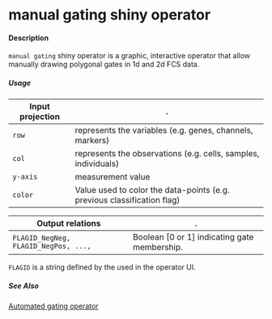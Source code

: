 # manual gating shiny operator

#### Description

`manual gating` shiny operator is a graphic, interactive operator that allow manually drawing polygonal gates
in 1d and 2d FCS data.

##### Usage

Input projection |.
---|---
`row`   | represents the variables (e.g. genes, channels, markers)
`col`   | represents the observations (e.g. cells, samples, individuals) 
`y-axis`| measurement value
`color` | Value used to color the data-points (e.g. previous classification flag)


Output relations|.
---|---
`FLAGID_NegNeg, FLAGID_NegPos, ..., `| Boolean [0 or 1] indicating gate membership.

`FLAGID` is a string defined by the used in the operator UI.

##### See Also

[Automated gating operator](https://github.com/tercen/automated_gating_operator)




